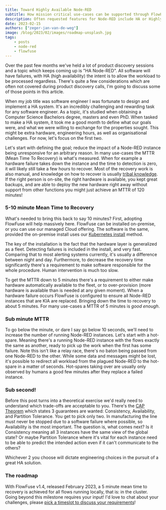 ```yaml
---
title: Toward Highly Available Node-RED
subtitle: How mission critical use-cases can be supported through FlowFuse soon
description: Often requested features for Node-RED include HA or Highly Available
date: 2023-02-15
authors: ["zeger-jan-van-de-weg"]
image: /blog/2023/02/images/roadmap-unsplash.jpg
tags:
    - posts
    - node-red
    - flowfuse
---
```


Over the past few months we've held a lot of product discovery sessions and a topic
which keeps coming up is "HA Node-RED". All software will have failures, with
HA (high availability) the intent is to allow the workload to be processed
regardless. There's quite a few considerations which are often not covered
during product discovery calls, I'm going to discuss some of those points in this article.

<!--more-->

When my job title was software engineer I was fortunate to design and
implement a HA system. It's an incredibly challenging and rewarding task for
any software engineer. As a topic, it's studied when obtaining a Computer Science
Bachelors degree, masters and even PhD. When tasked
to make a HA system, it took me a good month to define what our goals
were, and what we were willing to exchange for the properties sought. This
might be extra hardware, engineering hours, as well as organisational challenges.
For now, let's focus on the first two.

Let's start with defining the goal; reduce the impact of a Node-RED instance
being unresponsive for an arbitrary reason. In many use-cases the MTTR (Mean Time To
Recovery) is what's measured. When for example a hardware failure takes down the instance and the time to 
detection is zero, it will likely still take a few hours to recover. Most of
the recovery work is also manual, and knowledge on how to recover is usually 
[tribal knowledge](https://en.wikipedia.org/wiki/Tribal_knowledge). If the right
person is on-site, the right hardware is available, you kept great backups,
and are able to deploy the new hardware right away without support from other
functions you might just achieve an MTTR of 120 minutes!

### 5-10 minute Mean Time to Recovery

What's needed to bring this back to say 10 minutes? First, adopting FlowFuse will
help massively here. FlowFuse can be installed on-premise, or you can use our
managed Cloud offering. The software is the same, provided the on-premise
install uses our [Kubernetes install](/docs/install/kubernetes/) method.

The key of the installation is the fact that the hardware layer is generalized
as a fleet. Detecting failures is included in the install, and very fast. Comparing
that to most alerting systems currently, it's usually a difference between night
and day. Furthermore, to decrease the recovery time significantly 
there's a requirement to make software responsible for the whole procedure. Human intervention is much too slow.

To get the MTTR down to 5 minutes there's a requirement to either make hardware
automatically available to the fleet, or to over-provision (more hardware is
available than is needed at any given moment). When a hardware failure occurs
FlowFuse is configured to ensure all Node-RED instances that are KIA are
replaced. Bringing down the time to recovery to about 5 minutes.
For many use-cases a MTTR of 5 minutes is _good enough_.

### Sub minute MTTR

To go below the minute, or dare I say go below 10 seconds, we'll need to increase
the number of running Node-RED instances. Let's start with a hot-spare. Meaning
there's a running Node-RED instance with the flows exactly the same as another,
ready to pick up the work when the first has some failure. Note this isn't like
a relay race, there's no baton being passed from one Node-RED to the other. While
some data and messages might be lost, it's possible to redirect all workload from
the plagued Node-RED to the hot-spare in a matter of seconds. Hot-spares taking
over are usually only observed by humans a good few minutes after they replace a failed instance.

### Sub second!

Before this post turns into a theoretical exercise we'd really need to understand
which trade-offs are acceptable to you. There's the [CAP Theorem](https://en.wikipedia.org/wiki/CAP_theorem)
which states 3 guarantees are wanted: Consistency, Availability, and Partition Tolerance. You get to pick
only two. In manufacturing the line must never be stopped due to a software failure where possible,
so Availability is the most important. The question is, what comes next? Is it Consistency meaning
all 3 instances have the same view of the global state? Or maybe Partition Tolerance where it's vital for each instance need to be able to predict the intended action even if it can't communicate to the others?

Whichever 2 you choose will dictate engineering choices in the pursuit of a great HA solution.

### The roadmap

With FlowFuse v1.4, released February 2023, a 5 minute mean time to recovery is
achieved for all flows running locally, that is: in the cluster. Going beyond this
milestone requires your input! I'd love to chat about your challenges, please 
[pick a timeslot to discuss your requirements](https://meetings-eu1.hubspot.com/zeger-jan)!
